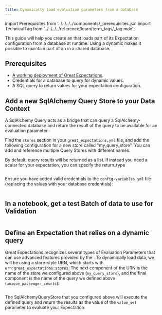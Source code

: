 ```yaml
---
title: Dynamically load evaluation parameters from a database
---
```


import Prerequisites from '../../../../components/_prerequisites.jsx'
import TechnicalTag from '../../../../reference/learn/term_tags/_tag.mdx';

This guide will help you create an <TechnicalTag tag="expectation" text="Expectation" /> that loads part of its Expectation configuration from a database at runtime. Using a dynamic <TechnicalTag tag="evaluation_parameter" text="Evaluation Parameter" /> makes it possible to maintain part of an <TechnicalTag tag="expectation_suite" text="Expectation Suite" /> in a shared database.

## Prerequisites

<Prerequisites>

- [A working deployment of Great Expectations](/oss/guides/setup/setup_overview.md).
- Credentials for a database to query for dynamic values.
- A SQL query to return values for your expectation configuration.

</Prerequisites>

## Add a new SqlAlchemy Query Store to your Data Context

A SqlAlchemy Query <TechnicalTag tag="store" text="Store" /> acts as a bridge that can query a SqlAlchemy-connected database and return the result of the query to be available for an evaluation parameter.

Find the ``stores`` section in your ``great_expectations.yml`` file, and add the following configuration for a new store called "my_query_store". You can add and reference multiple Query Stores with different names.

By default, query results will be returned as a list. If instead you need a scalar for your expectation, you can specify the return_type

```yaml name="version-0.18 docs/docusaurus/docs/oss/guides/expectations/advanced/great_expectations.yml my_query_store"
```

Ensure you have added valid credentials to the ``config-variables.yml`` file (replacing the values with your database credentials):

```yaml name="version-0.18 docs/docusaurus/docs/oss/guides/expectations/advanced/config_variables.yml my_query_store_creds"
```

## In a notebook, get a test Batch of data to use for Validation

```python name="version-0.18 docs/docusaurus/docs/oss/guides/expectations/advanced/how_to_dynamically_load_evaluation_parameters_from_a_database.py get_validator"
```

## Define an Expectation that relies on a dynamic query

Great Expectations recognizes several types of Evaluation Parameters that can use advanced features provided by the <TechnicalTag tag="data_context" text="Data Context" />. To dynamically load data, we will be using a store-style URN, which starts with `urn:great_expectations:stores`. The next component of the URN is the name of the store we configured above (``my_query_store``), and the final component is the name of the query we defined above (``unique_passenger_counts``):

```python name="version-0.18 docs/docusaurus/docs/oss/guides/expectations/advanced/how_to_dynamically_load_evaluation_parameters_from_a_database.py define expectation"
```

The SqlAlchemyQueryStore that you configured above will execute the defined query and return the results as the value of the ``value_set`` parameter to evaluate your Expectation:

```python name="version-0.18 docs/docusaurus/docs/oss/guides/expectations/advanced/how_to_dynamically_load_evaluation_parameters_from_a_database.py expected_validator_results"
```
